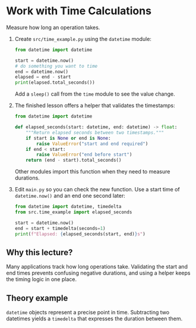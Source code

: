 # Work with Time Calculations

Measure how long an operation takes.

1. Create `src/time_example.py` using the `datetime` module:
   ```python
   from datetime import datetime

   start = datetime.now()
   # do something you want to time
   end = datetime.now()
   elapsed = end - start
   print(elapsed.total_seconds())
   ```
   Add a `sleep()` call from the `time` module to see the value change.
2. The finished lesson offers a helper that validates the timestamps:
   ```python
   from datetime import datetime

   def elapsed_seconds(start: datetime, end: datetime) -> float:
       """Return elapsed seconds between two timestamps."""
       if start is None or end is None:
           raise ValueError("start and end required")
       if end < start:
           raise ValueError("end before start")
       return (end - start).total_seconds()
   ```
   Other modules import this function when they need to measure durations.

3. Edit `main.py` so you can check the new function. Use a start time of
   `datetime.now()` and an end one second later:
   ```python
   from datetime import datetime, timedelta
   from src.time_example import elapsed_seconds

   start = datetime.now()
   end = start + timedelta(seconds=1)
   print(f"Elapsed: {elapsed_seconds(start, end)}s")
   ```

## Why this lecture?

Many applications track how long operations take. Validating the start and
end times prevents confusing negative durations, and using a helper keeps
the timing logic in one place.
## Theory example
`datetime` objects represent a precise point in time. Subtracting two datetimes yields a `timedelta` that expresses the duration between them.
